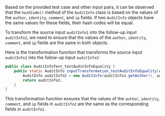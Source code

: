 Based on the provided test case and other input pairs, it can be observed that the `hashCode()` method of the `AuditInfo` class is based on the values of the `author`, `identity`, `comment`, and `ip` fields. If two `AuditInfo` objects have the same values for these fields, their hash codes will be equal.

To transform the source input `auditInfo1` into the follow-up input `auditInfo2`, we need to ensure that the values of the `author`, `identity`, `comment`, and `ip` fields are the same in both objects.

Here is the transformation function that transforms the source input `auditInfo1` into the follow-up input `auditInfo2`:

```java
public class AuditInfoTest_testAuditInfoEquality {
    public static AuditInfo inputTransformation_testAuditInfoEquality(AuditInfo auditInfo1)  {
        AuditInfo auditInfo2 = new AuditInfo(auditInfo1.getAuthor(), auditInfo1.getIdentity(), auditInfo1.getComment(), auditInfo1.getIp());
        return auditInfo2;
    }
}
```

This transformation function ensures that the values of the `author`, `identity`, `comment`, and `ip` fields in `auditInfo2` are the same as the corresponding fields in `auditInfo1`.